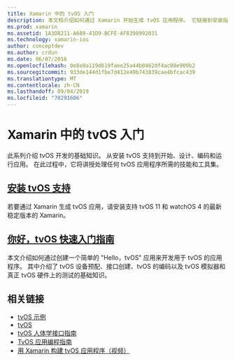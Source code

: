 ```yaml
---
title: Xamarin 中的 tvOS 入门
description: 本文档介绍如何通过 Xamarin 开始生成 tvOS 应用程序。 它链接到安装指南和快速入门指南。
ms.prod: xamarin
ms.assetid: 1A3D8211-A689-41D9-BCFE-AF8398992031
ms.technology: xamarin-ios
author: conceptdev
ms.author: crdun
ms.date: 06/07/2016
ms.openlocfilehash: 0e8e8a119d619faee25a44b0462df4ac08e909b2
ms.sourcegitcommit: 933de144d1fbe7d412e49b743839cae4bfcac439
ms.translationtype: MT
ms.contentlocale: zh-CN
ms.lasthandoff: 09/04/2019
ms.locfileid: "70291606"
---
```

# <a name="getting-started-with-tvos-in-xamarin"></a>Xamarin 中的 tvOS 入门

此系列介绍 tvOS 开发的基础知识。 从安装 tvOS 支持到开始、设计、编码和运行应用。 在此过程中，它将讲授处理任何 tvOS 应用程序所需的技能和工具集。

## <a name="installing-tvos-supportiostvosget-startedinstallationmd"></a>[安装 tvOS 支持](~/ios/tvos/get-started/installation.md)

若要通过 Xamarin 生成 tvOS 应用，请安装支持 tvOS 11 和 watchOS 4 的最新稳定版本的 Xamarin。

## <a name="hello-tvos-quick-start-guideiostvosget-startedhello-tvosmd"></a>[你好，tvOS 快速入门指南](~/ios/tvos/get-started/hello-tvos.md)

本文介绍如何通过创建一个简单的 "Hello，tvOS" 应用来开发用于 tvOS 的应用程序。 其中介绍了 tvOS 设备预配、接口创建、tvOS 的编码以及 tvOS 模拟器和真正 tvOS 硬件上的测试的基础知识。


## <a name="related-links"></a>相关链接

- [tvOS 示例](https://docs.microsoft.com/samples/browse/?products=xamarin&term=Xamarin.iOS+tvOS)
- [tvOS](https://developer.apple.com/tvos/)
- [tvOS 人体学接口指南](https://developer.apple.com/tvos/human-interface-guidelines/)
- [TvOS 应用编程指南](https://developer.apple.com/library/prerelease/tvos/documentation/General/Conceptual/AppleTV_PG/)
- [用 Xamarin 构建 tvOS 应用程序（视频）](https://university.xamarin.com/lightninglectures/tvos-with-xamarin)
